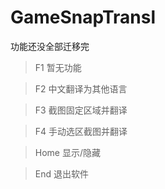 # GameSnapTransl

功能还没全部迁移完

> F1 暂无功能

> F2 中文翻译为其他语言

> F3 截图固定区域并翻译

> F4 手动选区截图并翻译

> Home 显示/隐藏 

> End 退出软件

